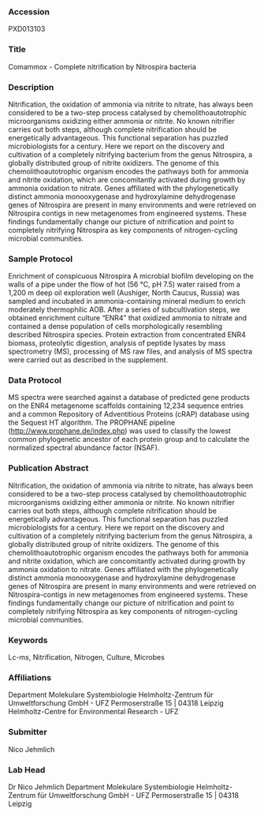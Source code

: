 ### Accession
PXD013103

### Title
Comammox -  Complete nitrification by Nitrospira bacteria

### Description
Nitrification, the oxidation of ammonia via nitrite to nitrate, has always been considered to be a two-step process catalysed by chemolithoautotrophic microorganisms oxidizing either ammonia or nitrite. No known nitrifier carries out both steps, although complete nitrification should be energetically advantageous. This functional separation has puzzled microbiologists for a century. Here we report on the discovery and cultivation of a completely nitrifying bacterium from the genus Nitrospira, a globally distributed group of nitrite oxidizers. The genome of this chemolithoautotrophic organism encodes the pathways both for ammonia and nitrite oxidation, which are concomitantly activated during growth by ammonia oxidation to nitrate. Genes affiliated with the phylogenetically distinct ammonia monooxygenase and hydroxylamine dehydrogenase genes of Nitrospira are present in many environments and were retrieved on Nitrospira contigs in new metagenomes from engineered systems. These findings fundamentally change our picture of nitrification and point to completely nitrifying Nitrospira as key components of nitrogen-cycling microbial communities.

### Sample Protocol
Enrichment of conspicuous Nitrospira A microbial biofilm developing on the walls of a pipe under the flow of hot (56 °C, pH 7.5) water raised from a 1,200 m deep oil exploration well (Aushiger, North Caucus, Russia) was sampled and incubated in ammonia-containing mineral medium to enrich moderately thermophilic AOB. After a series of subcultivation steps, we obtained enrichment culture “ENR4” that oxidized ammonia to nitrate and contained a dense population of cells morphologically resembling described Nitrospira species. Protein extraction from concentrated ENR4 biomass, proteolytic digestion, analysis of peptide lysates by mass spectrometry (MS), processing of MS raw files, and analysis of MS spectra were carried out as described in the supplement.

### Data Protocol
MS spectra were searched against a database of predicted gene products on the ENR4 metagenome scaffolds containing 12,234 sequence entries and a common Repository of Adventitious Proteins (cRAP) database using the Sequest HT algorithm. The PROPHANE pipeline (http://www.prophane.de/index.php) was used to classify the lowest common phylogenetic ancestor of each protein group and to calculate the normalized spectral abundance factor (NSAF).

### Publication Abstract
Nitrification, the oxidation of ammonia via nitrite to nitrate, has always been considered to be a two-step process catalysed by chemolithoautotrophic microorganisms oxidizing either ammonia or nitrite. No known nitrifier carries out both steps, although complete nitrification should be energetically advantageous. This functional separation has puzzled microbiologists for a century. Here we report on the discovery and cultivation of a completely nitrifying bacterium from the genus Nitrospira, a globally distributed group of nitrite oxidizers. The genome of this chemolithoautotrophic organism encodes the pathways both for ammonia and nitrite oxidation, which are concomitantly activated during growth by ammonia oxidation to nitrate. Genes affiliated with the phylogenetically distinct ammonia monooxygenase and hydroxylamine dehydrogenase genes of Nitrospira are present in many environments and were retrieved on Nitrospira-contigs in new metagenomes from engineered systems. These findings fundamentally change our picture of nitrification and point to completely nitrifying Nitrospira as key components of nitrogen-cycling microbial communities.

### Keywords
Lc-ms, Nitrification, Nitrogen, Culture, Microbes

### Affiliations
Department Molekulare Systembiologie Helmholtz-Zentrum für Umweltforschung GmbH - UFZ Permoserstraße 15 | 04318 Leipzig
Helmholtz-Centre for Environmental Research - UFZ

### Submitter
Nico Jehmlich

### Lab Head
Dr Nico Jehmlich
Department Molekulare Systembiologie Helmholtz-Zentrum für Umweltforschung GmbH - UFZ Permoserstraße 15 | 04318 Leipzig


